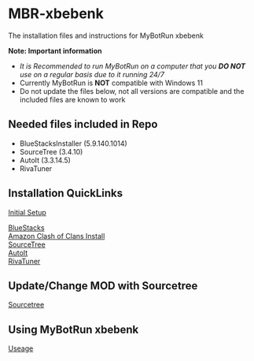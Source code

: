 # MBR-xbebenk
The installation files and instructions for MyBotRun xbebenk 

**Note: Important information** 
* *It is Recommended to run MyBotRun on a computer that you **DO NOT** use on a regular basis due to it running 24/7*
* Currently MyBotRun is **NOT** compatible with Windows 11 
* Do not update the files below, not all versions are compatible and the included files are known to work


## Needed files included in Repo
* BlueStacksInstaller (5.9.140.1014)
* SourceTree (3.4.10)
* AutoIt (3.3.14.5)
* RivaTuner

## Installation QuickLinks
[Initial Setup](InitialSetup.md)

[BlueStacks](InitialSetup.md#bluestacks)  
[Amazon Clash of Clans Install](InitialSetup.md#cocinstall)  
[SourceTree](InitialSetup.md#sourcetree)  
[AutoIt](InitialSetup.md#autoit)  
[RivaTuner](InitialSetup.md#rivatuner)  


## Update/Change MOD with Sourcetree
[Sourcetree](Sourcetree.md)  


## Using MyBotRun xbebenk
[Useage](Useage.md)  
